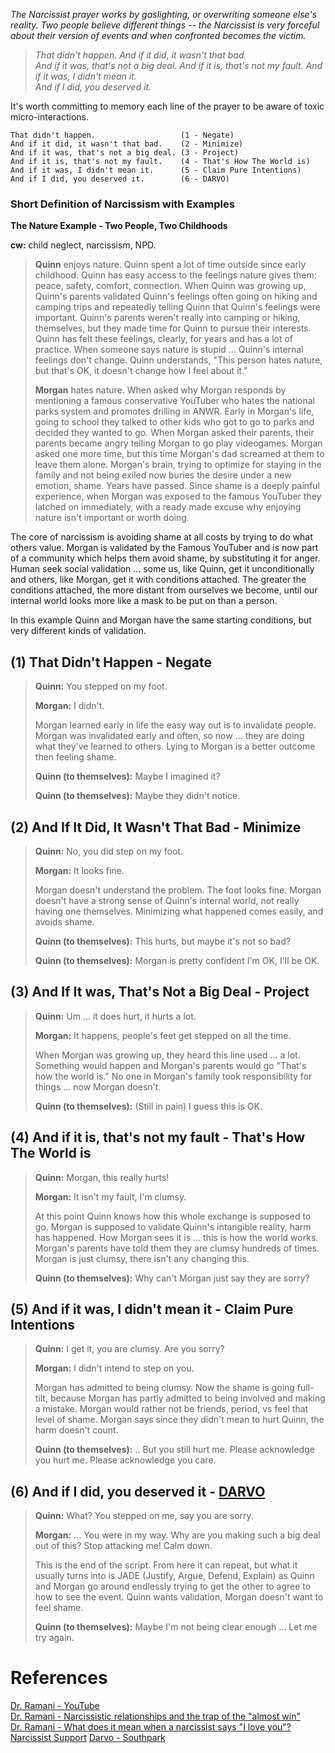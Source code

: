 ﻿_The Narcissist prayer works by gaslighting, or overwriting someone else's reality. Two people believe different things -- the Narcissist is very forceful about their version of events and when confronted becomes the victim._

> _That didn't happen._ 
> _And if it did, it wasn't that bad._  
> _And if it was, that's not a big deal._ 
> _And if it is, that's not my fault._
> _And if it was, I didn't mean it._  
> _And if I did, you deserved it._

It's worth committing to memory each line of the prayer to be aware of toxic micro-interactions.  

```
That didn't happen.                   (1 - Negate)  
And if it did, it wasn't that bad.    (2 - Minimize)  
And if it was, that's not a big deal. (3 - Project)  
And if it is, that's not my fault.    (4 - That's How The World is)  
And if it was, I didn't mean it.      (5 - Claim Pure Intentions)  
And if I did, you deserved it.        (6 - DARVO)
```

### Short Definition of Narcissism with Examples

**The Nature Example - Two People, Two Childhoods**

**cw:** child neglect, narcissism, NPD.

> **Quinn**  enjoys nature. Quinn spent a lot of time outside since early childhood. Quinn has easy access to the feelings nature gives them: peace, safety, comfort, connection. When Quinn was growing up, Quinn's parents validated Quinn's feelings often going on hiking and camping trips and repeatedly telling Quinn that Quinn's feelings were important. Quinn's parents weren't really into camping or hiking, themselves, but they made time for Quinn to pursue their interests. Quinn has felt these feelings, clearly, for years and has a lot of practice. When someone says nature is stupid ... Quinn's internal feelings don't change. Quinn understands, "This person hates nature, but that's OK, it doesn't change how I feel about it."
> 
> **Morgan**  hates nature. When asked why Morgan responds by mentioning a famous conservative YouTuber who hates the national parks system and promotes drilling in ANWR. Early in Morgan's life, going to school they talked to other kids who got to go to parks and decided they wanted to go. When Morgan asked their parents, their parents became angry telling Morgan to go play videogames. Morgan asked one more time, but this time Morgan's dad screamed at them to leave them alone. Morgan's brain, trying to optimize for staying in the family and not being exiled now buries the desire under a new emotion, shame. Years have passed. Since shame is a deeply painful experience, when Morgan was exposed to the famous YouTuber they latched on immediately, with a ready made excuse why enjoying nature isn't important or worth doing.

The core of narcissism is avoiding shame at all costs by trying to do what others value. Morgan is validated by the Famous YouTuber and is now part of a community which helps them avoid shame, by substituting it for anger. Human seek social validation ... some us, like Quinn, get it unconditionally and others, like Morgan, get it with conditions attached. The greater the conditions attached, the more distant from ourselves we become, until our internal world looks more like a mask to be put on than a person.

In this example Quinn and Morgan have the same starting conditions, but very different kinds of validation.

## (1) That Didn't Happen - Negate


> **Quinn:**  You stepped on my foot.
> 
> **Morgan:**  I didn't.
>
> Morgan learned early in life the easy way out is to invalidate people. Morgan was invalidated early and often, so now ... they are doing what they've learned to others. Lying to Morgan is a better outcome then feeling shame.
>
> **Quinn (to themselves):**  Maybe I imagined it?
>
> **Quinn (to themselves):**  Maybe they didn't notice.

## (2) And If It Did, It Wasn't That Bad - Minimize

> **Quinn:**  No, you did step on my foot.
> 
> **Morgan:** It looks fine.
>
> Morgan doesn't understand the problem. The foot looks fine. Morgan doesn't have a strong sense of Quinn's internal world, not really having one themselves. Minimizing what happened comes easily, and avoids shame.
>
> **Quinn (to themselves):** This hurts, but maybe it's not so bad?
>
> **Quinn (to themselves):** Morgan is pretty confident I'm OK, I'll be OK.

  

## (3) And If It was, That's Not a Big Deal - Project

 
> **Quinn:**  Um ... it does hurt, it hurts a lot.
> 
> **Morgan:**  It happens, people's feet get stepped on all the time.
>
> When Morgan was growing up, they heard this line used ... a lot. Something would happen and Morgan's parents would go "That's how the world is." No one in Morgan's family took responsibility for things ... now Morgan doesn't.
>
> **Quinn (to themselves):** (Still in pain) I guess this is OK.

## (4) And if it is, that's not my fault - That's How The World is

> **Quinn:**  Morgan, this really hurts!
> 
> **Morgan:**  It isn't my fault, I'm clumsy.
>
> At this point Quinn knows how this whole exchange is supposed to go. Morgan is supposed to validate Quinn's intangible reality, harm has happened. How Morgan sees it is ... this is how the world works. Morgan's parents have told them they are clumsy hundreds of times. Morgan is just clumsy, there isn't any changing this.
> 
> **Quinn (to themselves):** Why can't Morgan just say they are sorry?


## (5) And if it was, I didn't mean it - Claim Pure Intentions

> **Quinn:** I get it, you are clumsy. Are you sorry?
> 
> **Morgan:** I didn't intend to step on you. 
>
> Morgan has admitted to being clumsy. Now the shame is going full-tilt, because Morgan has partly admitted to being involved and making a mistake. Morgan would rather not be friends, period, vs feel that level of shame. Morgan says since they didn't mean to hurt Quinn, the harm doesn't count.
>
> **Quinn (to themselves):** .. But you still hurt me. Please acknowledge you hurt me. Please acknowledge you care.

## (6) And if I did, you deserved it -  [DARVO](https://en.wikipedia.org/wiki/DARVO)

> **Quinn:** What? You stepped on me, say you are sorry.
> 
> **Morgan:** ... You were in my way. Why are you making such a big deal out of this? Stop attacking me! Calm down. 
>
> This is the end of the script. From here it can repeat, but what it usually turns into is JADE (Justify, Argue, Defend, Explain) as Quinn and Morgan go around endlessly trying to get the other to agree to how to see the event. Quinn wants validation, Morgan doesn't want to feel shame.
>
>
> **Quinn (to themselves):** Maybe I'm not being clear enough ... Let me try again.

  

# References

[Dr. Ramani - YouTube  
](https://www.youtube.com/c/DoctorRamani/videos)[Dr. Ramani - Narcissistic relationships and the trap of the "almost win"](https://www.youtube.com/watch?v=_gUiTiNSjtg)  
[Dr. Ramani - What does it mean when a narcissist says "I love you"?](https://www.youtube.com/watch?v=P7CsoyEggXg)
[Narcissist Support](https://www.reddit.com/r/narcissism/comments/htwc41/read_this_first_if_you_think_you_or_someone_you/)
[Darvo - Southpark](https://southpark.cc.com/video-clips/oj5hoz/south-park-you-re-not-the-president-of-the-united-states) 
